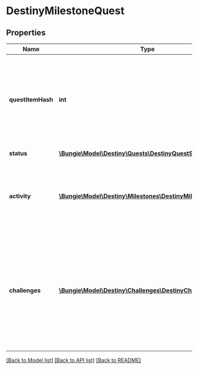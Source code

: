 # DestinyMilestoneQuest

## Properties
Name | Type | Description | Notes
------------ | ------------- | ------------- | -------------
**questItemHash** | **int** | Quests are defined as Items in content. As such, this is the hash identifier of the DestinyInventoryItemDefinition that represents this quest. It will have pointers to all of the steps in the quest, and display information for the quest (title, description, icon etc) Individual steps will be referred to in the Quest item&#39;s DestinyInventoryItemDefinition.setData property, and themselves are Items with their own renderable data. | [optional] 
**status** | [**\Bungie\Model\Destiny\Quests\DestinyQuestStatus**](DestinyQuestStatus.md) | The current status of the quest for the character making the request. | [optional] 
**activity** | [**\Bungie\Model\Destiny\Milestones\DestinyMilestoneActivity**](DestinyMilestoneActivity.md) | *IF* the Milestone has an active Activity that can give you greater details about what you need to do, it will be returned here. Remember to associate this with the DestinyMilestoneDefinition&#39;s activities to get details about the activity, including what specific quest it is related to if you have multiple quests to choose from. | [optional] 
**challenges** | [**\Bungie\Model\Destiny\Challenges\DestinyChallengeStatus[]**](DestinyChallengeStatus.md) | The activities referred to by this quest can have many associated challenges. They are all contained here, with activityHashes so that you can associate them with the specific activity variants in which they can be found. In retrospect, I probably should have put these under the specific Activity Variants, but it&#39;s too late to change it now. Theoretically, a quest without Activities can still have Challenges, which is why this is on a higher level than activity/variants, but it probably should have been in both places. That may come as a later revision. | [optional] 

[[Back to Model list]](../README.md#documentation-for-models) [[Back to API list]](../README.md#documentation-for-api-endpoints) [[Back to README]](../README.md)


